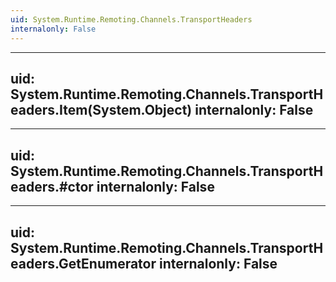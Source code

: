 ```yaml
---
uid: System.Runtime.Remoting.Channels.TransportHeaders
internalonly: False
---
```


---
uid: System.Runtime.Remoting.Channels.TransportHeaders.Item(System.Object)
internalonly: False
---

---
uid: System.Runtime.Remoting.Channels.TransportHeaders.#ctor
internalonly: False
---

---
uid: System.Runtime.Remoting.Channels.TransportHeaders.GetEnumerator
internalonly: False
---
